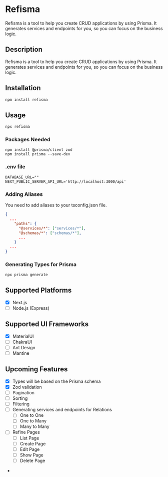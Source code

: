 # Refisma

Refisma is a tool to help you create CRUD applications by using Prisma. It generates services and endpoints for you, so you can focus on the business logic.

## Description

Refisma is a tool to help you create CRUD applications by using Prisma. It generates services and endpoints for you, so you can focus on the business logic.

## Installation

```bash
npm install refisma
```

## Usage

```bash
npx refisma
```

### Packages Needed

````
npm install @prisma/client zod
npm install prisma --save-dev
````

### .env file

```
DATABASE_URL=""
NEXT_PUBLIC_SERVER_API_URL='http://localhost:3000/api'
```

### Adding Aliases

You need to add aliases to your tsconfig.json file.

```json
{
  ...
    "paths": {
      "@services/*": ["services/*"],
      "@schemas/*": ["schemas/*"],
      ...
    }
  ...
}
```

### Generating Types for Prisma

```bash
npx prisma generate
```

## Supported Platforms

- [x] Next.js
- [ ] Node.js (Express)

## Supported UI Frameworks
- [x] MaterialUI
- [ ] ChakraUI
- [ ] Ant Design
- [ ] Mantine

## Upcoming Features

- [x] Types will be based on the Prisma schema
- [x] Zod validation
- [ ] Pagination
- [ ] Sorting
- [ ] Filtering
- [ ] Generating services and endpoints for Relations
  - [ ] One to One
  - [ ] One to Many
  - [ ] Many to Many
- [ ] Refine Pages
  - [ ] List Page
  - [ ] Create Page
  - [ ] Edit Page
  - [ ] Show Page
  - [ ] Delete Page
- 